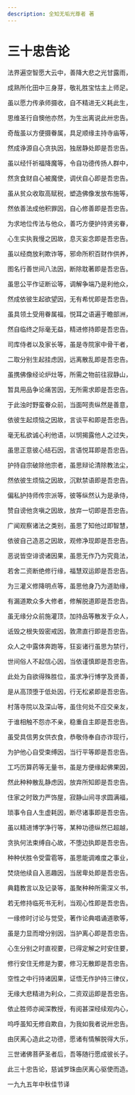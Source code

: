 ```yaml
---
description: 全知无垢光尊者 著
---
```


# 三十忠告论

法界遍空智愿大云中，善降大悲之光甘露雨，

成熟所化田中三身芽，敬礼胜宝怙主上师足。

虽以愿力传承师摄收，自不精进无义耗此生，

思维圣行自懊他亦然，为生出离说此卅忠告。

奇哉虽以方便摄眷属，具足顺缘主持寺庙等，

然成诤源自心贪执因，独居静处即是吾忠告。

虽以经忏祈福降魔等，令自功德传扬人群中，

然贪食财自心被魔使，调伏自心即是吾忠告。

虽从贫众收取高赋税，塑造佛像发放布施等，

然依善法成他积罪因，自心修善即是吾忠告。

为求地位传法与他众，善巧方便护持贤劣眷，

心生实执我慢之因故，息灭妄念即是吾忠告。

虽以经商放利欺诈等，邪命所积百财作供养，

图名行善世间八法因，断除耽著即是吾忠告。

虽思公平作证断讼等，调解争端乃是利他众，

然成依彼生起欲望因，无有希忧即是吾忠告。

虽具领土受用眷属福，悦耳之语遍于瞻部洲，

然自临终之际毫无益，精进修持即是吾忠告。

司库侍者以及家长等，虽是寺院家中骨干者，

二取分别生起挂虑因，远离散乱即是吾忠告。

虽携佛像经论炉灶等，所需之物前往寂静山，

暂具用品争论痛苦因，无所需求即是吾忠告。

于此浊时野蛮眷众前，当面呵责纵然是善意，

依彼生起烦恼之因故，言谈平和即是吾忠告。

毫无私欲诚心利他语，以悯揭露他人之过失，

虽思正意彼心结石因，言语悦耳即是吾忠告。

护持自宗破除他宗者，虽思辩论清除教法尘，

然依彼生烦恼之因故，沉默禁语即是吾忠告。

偏私护持师传宗派等，彼等纵然认为是承侍，

赞自谤他贪嗔之因故，放弃一切即是吾忠告。

广闻观察诸法之类别，虽思了知他过即智慧，

依彼自己造恶之因故，观修净现即是吾忠告。

恶说皆空诽谤诸因果，虽思无作乃为究竟法，

若舍二资断绝修行缘，福慧双运即是吾忠告。

为三灌义修降明点等，虽思他身乃为道助缘，

有漏道欺众多大修者，修解脱道即是吾忠告。

虽无缘分众前施灌顶，加持品等散发于众人，

诋毁之根失毁密戒因，敦肃直行即是吾忠告。

众人之中露体奔跑等，狂妄诸行虽思为禁行，

世间俗人不起信心因，当依谨慎即是吾忠告。

此处为自欲得殊胜位，虽求净行博学及贤善，

是从高顶堕于低处因，行无松紧即是吾忠告。

村落寺院以及深山等，虽住何处不应交亲友，

于谁相触不怨亦不亲，稳重自主即是吾忠告。

虽受具信男女供衣食，恭敬侍奉自亦诈现行，

为护他心自受束缚因，当行平等即是吾忠告。

工巧历算药等无量书，虽是方便缘起佛果因，

然此种种散乱静虑因，放弃所知即是吾忠告。

住家之时致力严饰屋，寂静山间寻求圆满福，

琐事令自人生虚耗因，断尽诸事即是吾忠告。

虽以精进博学净行等，某种功德纵然已超越，

贪执何法束缚自心故，不堕边执即是吾忠告。

种种伏胜令受雷雹等，虽思能调难度之事业，

焚烧他续自入恶趣因，当居卑处即是吾忠告。

典籍教言以及记录等，虽聚种种所需深义书，

若无修持临死书无利，当观心性即是吾忠告。

一缘修时讨论与觉受，著作论典唱诵道歌等，

虽是力显而增分别因，当护离心即是吾忠告。

心生分别之时直视要，已得定解之时安住要，

修行安住无修是为要，修习无散即是吾忠告。

空性之中行持诸因果，证悟无作护持三律仪，

无缘大悲精进为利众，二资双运即是吾忠告。

依止胜师亦闻深教授，有阅甚深经续观内心，

呜呼虽知无修自欺自，为我如我者说卅忠告。

由厌离心造此之功德，愿诸有情解脱得大乐，

三世诸佛菩萨圣者后，吾等随行愿成彼长子。

此三十忠告论，慈诚罗珠由厌离心驱使而造。

一九九五年中秋佳节译

